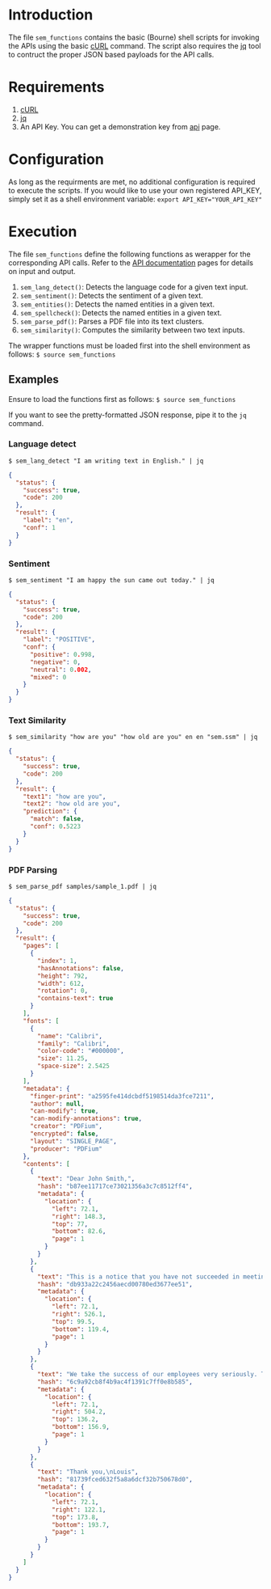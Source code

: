 # Introduction
The file `sem_functions` contains the basic (Bourne) shell scripts for invoking the APIs using 
the basic [cURL](https://curl.se/) command. The script also requires the [jq](https://stedolan.github.io/jq/) tool
to contruct the proper JSON based payloads for the API calls.

# Requirements
1. [cURL](https://curl.se/)
2. [jq](https://stedolan.github.io/jq/)
93. An API Key. You can get a demonstration key from [api](http://www.semantex.ai/apis/) page.

# Configuration
As long as the requirments are met, no additional configuration is required to execute the scripts.
If you would like to use your own registered API_KEY, simply set it as a shell environment variable:
`export API_KEY="YOUR_API_KEY"`

# Execution
The file `sem_functions` define the following functions as werapper for the corresponding API calls. 
Refer to the [API documentation](semantex.ai/apis/) pages for details on input and output. 
1. `sem_lang_detect()`: Detects the language code for a given text input.
2. `sem_sentiment()`: Detects the sentiment of a given text.
3. `sem_entities()`: Detects the named entities in a given text.
4. `sem_spellcheck()`: Detects the named entities in a given text.
5. `sem_parse_pdf()`: Parses a PDF file into its text clusters.
6. `sem_similarity()`: Computes the similarity between two text inputs.

The wrapper functions must be loaded first into the shell environment as follows:
```$ source sem_functions```

## Examples
Ensure to load the functions first as follows:
```$ source sem_functions```

If you want to see the pretty-formatted JSON response, pipe it to the `jq` command.

### Language detect
```
$ sem_lang_detect "I am writing text in English." | jq 
```
```json
{
  "status": {
    "success": true,
    "code": 200
  },
  "result": {
    "label": "en",
    "conf": 1
  }
}
```

### Sentiment
```
$ sem_sentiment "I am happy the sun came out today." | jq 
```
```json
{
  "status": {
    "success": true,
    "code": 200
  },
  "result": {
    "label": "POSITIVE",
    "conf": {
      "positive": 0.998,
      "negative": 0,
      "neutral": 0.002,
      "mixed": 0
    }
  }
}
```

### Text Similarity
```
$ sem_similarity "how are you" "how old are you" en en "sem.ssm" | jq 
```
```json
{
  "status": {
    "success": true,
    "code": 200
  },
  "result": {
    "text1": "how are you",
    "text2": "how old are you",
    "prediction": {
      "match": false,
      "conf": 0.5223
    }
  }
}
```

### PDF Parsing
```
$ sem_parse_pdf samples/sample_1.pdf | jq 
```
```json
{
  "status": {
    "success": true,
    "code": 200
  },
  "result": {
    "pages": [
      {
        "index": 1,
        "hasAnnotations": false,
        "height": 792,
        "width": 612,
        "rotation": 0,
        "contains-text": true
      }
    ],
    "fonts": [
      {
        "name": "Calibri",
        "family": "Calibri",
        "color-code": "#000000",
        "size": 11.25,
        "space-size": 2.5425
      }
    ],
    "metadata": {
      "finger-print": "a2595fe414dcbdf5198514da3fce7211",
      "author": null,
      "can-modify": true,
      "can-modify-annotations": true,
      "creator": "PDFium",
      "encrypted": false,
      "layout": "SINGLE_PAGE",
      "producer": "PDFium"
    },
    "contents": [
      {
        "text": "Dear John Smith,",
        "hash": "b87ee11717ce73021356a3c7c8512ff4",
        "metadata": {
          "location": {
            "left": 72.1,
            "right": 148.3,
            "top": 77,
            "bottom": 82.6,
            "page": 1
          }
        }
      },
      {
        "text": "This is a notice that you have not succeeded in meeting your sales goals this month. Continuation of a\nfailure to perform adequately will result in a formal warning.",
        "hash": "db933a22c2456aecd00780ed3677ee51",
        "metadata": {
          "location": {
            "left": 72.1,
            "right": 526.1,
            "top": 99.5,
            "bottom": 119.4,
            "page": 1
          }
        }
      },
      {
        "text": "We take the success of our employees very seriously. Therefore, we will be requiring you to take\nadditional training before your next assignment.",
        "hash": "6c9a92cb8f4b9ac4f1391c7ff0e8b585",
        "metadata": {
          "location": {
            "left": 72.1,
            "right": 504.2,
            "top": 136.2,
            "bottom": 156.9,
            "page": 1
          }
        }
      },
      {
        "text": "Thank you,\nLouis",
        "hash": "81739fced632f5a8a6dcf32b750678d0",
        "metadata": {
          "location": {
            "left": 72.1,
            "right": 122.1,
            "top": 173.8,
            "bottom": 193.7,
            "page": 1
          }
        }
      }
    ]
  }
}
```
